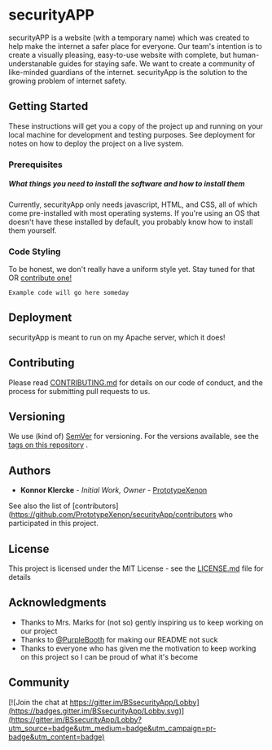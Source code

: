 # securityAPP

securityAPP is a website (with a temporary name) which was created to help make the internet a safer place for everyone. Our team's intention is to create a visually pleasing, easy-to-use website with complete, but human-understanable guides for staying safe. We want to create a community of like-minded guardians of the internet. securityApp is the solution to the growing problem of internet safety.

## Getting Started

These instructions will get you a copy of the project up and running on your local machine for development and testing purposes. See deployment for notes on how to deploy the project on a live system.

### Prerequisites

##### What things you need to install the software and how to install them

Currently, securityApp only needs javascript, HTML, and CSS, all of which come pre-installed with most operating systems. If you're using an OS that doesn't have these installed by default, you probably know how to install them yourself.

### Code Styling

To be honest, we don't really have a uniform style yet. Stay tuned for that OR [contribute one!](https://github.com/PrototypeXenon/securityApp/issues/1)

```
Example code will go here someday
```

## Deployment

securityApp is meant to run on my Apache server, which it does!

## Contributing

Please read [CONTRIBUTING.md](https://github.com/PrototypeXenon/securityApp/blob/master/CONTRIBUTING.md) for details on our code of conduct, and the process for submitting pull requests to us.

## Versioning

We use (kind of) [SemVer](http://semver.org/) for versioning. For the versions available, see the [tags on this repository](https://github.com/PrototypeXenon/securityApp/tags) . 

## Authors

* **Konnor Klercke** - *Initial Work, Owner* - [PrototypeXenon](https://github.com/PrototypeXenon)

See also the list of [contributors](https://github.com/PrototypeXenon/securityApp/contributors who participated in this project.

## License

This project is licensed under the MIT License - see the [LICENSE.md](LICENSE.md) file for details

## Acknowledgments

* Thanks to Mrs. Marks for (not so) gently inspiring us to keep working on our project
* Thanks to [@PurpleBooth](https://github.com/PurpleBooth) for making our README not suck
* Thanks to everyone who has given me the motivation to keep working on this project so I can be proud of what it's become

## Community

[![Join the chat at https://gitter.im/BSsecurityApp/Lobby](https://badges.gitter.im/BSsecurityApp/Lobby.svg)](https://gitter.im/BSsecurityApp/Lobby?utm_source=badge&utm_medium=badge&utm_campaign=pr-badge&utm_content=badge)
